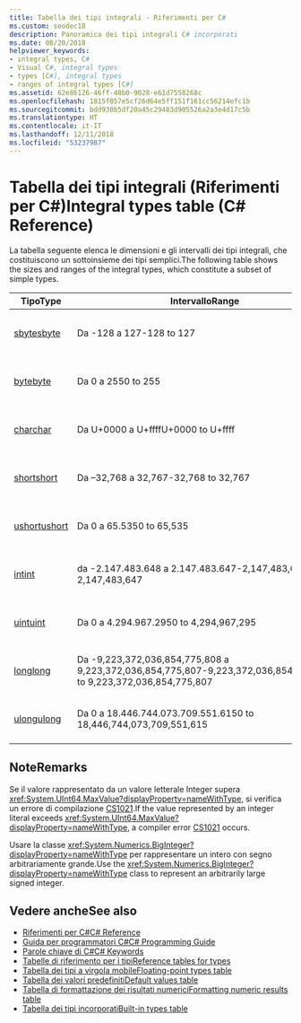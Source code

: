```yaml
---
title: Tabella dei tipi integrali - Riferimenti per C#
ms.custom: seodec18
description: Panoramica dei tipi integrali C# incorporati
ms.date: 08/20/2018
helpviewer_keywords:
- integral types, C#
- Visual C#, integral types
- types [C#], integral types
- ranges of integral types [C#]
ms.assetid: 62e86126-46ff-40b0-9028-e61d7558268c
ms.openlocfilehash: 1815f057e5cf26d64e5ff151f161cc56214efc1b
ms.sourcegitcommit: bdd930b5df20a45c29483d905526a2a3e4d17c5b
ms.translationtype: HT
ms.contentlocale: it-IT
ms.lasthandoff: 12/11/2018
ms.locfileid: "53237987"
---
```

# <a name="integral-types-table-c-reference"></a><span data-ttu-id="26aa1-103">Tabella dei tipi integrali (Riferimenti per C#)</span><span class="sxs-lookup"><span data-stu-id="26aa1-103">Integral types table (C# Reference)</span></span>

<span data-ttu-id="26aa1-104">La tabella seguente elenca le dimensioni e gli intervalli dei tipi integrali, che costituiscono un sottoinsieme dei tipi semplici.</span><span class="sxs-lookup"><span data-stu-id="26aa1-104">The following table shows the sizes and ranges of the integral types, which constitute a subset of simple types.</span></span>  
  
|<span data-ttu-id="26aa1-105">Tipo</span><span class="sxs-lookup"><span data-stu-id="26aa1-105">Type</span></span>|<span data-ttu-id="26aa1-106">Intervallo</span><span class="sxs-lookup"><span data-stu-id="26aa1-106">Range</span></span>|<span data-ttu-id="26aa1-107">Dimensione</span><span class="sxs-lookup"><span data-stu-id="26aa1-107">Size</span></span>|  
|----------|-----------|----------|  
|[<span data-ttu-id="26aa1-108">sbyte</span><span class="sxs-lookup"><span data-stu-id="26aa1-108">sbyte</span></span>](sbyte.md)|<span data-ttu-id="26aa1-109">Da -128 a 127</span><span class="sxs-lookup"><span data-stu-id="26aa1-109">-128 to 127</span></span>|<span data-ttu-id="26aa1-110">Valore intero con segno a 8 bit</span><span class="sxs-lookup"><span data-stu-id="26aa1-110">Signed 8-bit integer</span></span>|  
|[<span data-ttu-id="26aa1-111">byte</span><span class="sxs-lookup"><span data-stu-id="26aa1-111">byte</span></span>](byte.md)|<span data-ttu-id="26aa1-112">Da 0 a 255</span><span class="sxs-lookup"><span data-stu-id="26aa1-112">0 to 255</span></span>|<span data-ttu-id="26aa1-113">Intero senza segno a 8 bit</span><span class="sxs-lookup"><span data-stu-id="26aa1-113">Unsigned 8-bit integer</span></span>|  
|[<span data-ttu-id="26aa1-114">char</span><span class="sxs-lookup"><span data-stu-id="26aa1-114">char</span></span>](char.md)|<span data-ttu-id="26aa1-115">Da U+0000 a U+ffff</span><span class="sxs-lookup"><span data-stu-id="26aa1-115">U+0000 to U+ffff</span></span>|<span data-ttu-id="26aa1-116">Carattere Unicode a 16 bit</span><span class="sxs-lookup"><span data-stu-id="26aa1-116">Unicode 16-bit character</span></span>|  
|[<span data-ttu-id="26aa1-117">short</span><span class="sxs-lookup"><span data-stu-id="26aa1-117">short</span></span>](short.md)|<span data-ttu-id="26aa1-118">Da –32,768 a 32,767</span><span class="sxs-lookup"><span data-stu-id="26aa1-118">-32,768 to 32,767</span></span>|<span data-ttu-id="26aa1-119">Valore intero a 16 bit con segno</span><span class="sxs-lookup"><span data-stu-id="26aa1-119">Signed 16-bit integer</span></span>|  
|[<span data-ttu-id="26aa1-120">ushort</span><span class="sxs-lookup"><span data-stu-id="26aa1-120">ushort</span></span>](ushort.md)|<span data-ttu-id="26aa1-121">Da 0 a 65.535</span><span class="sxs-lookup"><span data-stu-id="26aa1-121">0 to 65,535</span></span>|<span data-ttu-id="26aa1-122">Intero senza segno a 16 bit</span><span class="sxs-lookup"><span data-stu-id="26aa1-122">Unsigned 16-bit integer</span></span>|  
|[<span data-ttu-id="26aa1-123">int</span><span class="sxs-lookup"><span data-stu-id="26aa1-123">int</span></span>](int.md)|<span data-ttu-id="26aa1-124">da -2.147.483.648 a 2.147.483.647</span><span class="sxs-lookup"><span data-stu-id="26aa1-124">-2,147,483,648 to 2,147,483,647</span></span>|<span data-ttu-id="26aa1-125">Valore intero a 32 bit con segno</span><span class="sxs-lookup"><span data-stu-id="26aa1-125">Signed 32-bit integer</span></span>|  
|[<span data-ttu-id="26aa1-126">uint</span><span class="sxs-lookup"><span data-stu-id="26aa1-126">uint</span></span>](uint.md)|<span data-ttu-id="26aa1-127">Da 0 a 4.294.967.295</span><span class="sxs-lookup"><span data-stu-id="26aa1-127">0 to 4,294,967,295</span></span>|<span data-ttu-id="26aa1-128">Intero senza segno a 32 bit</span><span class="sxs-lookup"><span data-stu-id="26aa1-128">Unsigned 32-bit integer</span></span>|  
|[<span data-ttu-id="26aa1-129">long</span><span class="sxs-lookup"><span data-stu-id="26aa1-129">long</span></span>](long.md)|<span data-ttu-id="26aa1-130">Da -9,223,372,036,854,775,808 a 9,223,372,036,854,775,807</span><span class="sxs-lookup"><span data-stu-id="26aa1-130">-9,223,372,036,854,775,808 to 9,223,372,036,854,775,807</span></span>|<span data-ttu-id="26aa1-131">Numero intero con segno a 64 bit</span><span class="sxs-lookup"><span data-stu-id="26aa1-131">Signed 64-bit integer</span></span>|  
|[<span data-ttu-id="26aa1-132">ulong</span><span class="sxs-lookup"><span data-stu-id="26aa1-132">ulong</span></span>](ulong.md)|<span data-ttu-id="26aa1-133">Da 0 a 18.446.744.073.709.551.615</span><span class="sxs-lookup"><span data-stu-id="26aa1-133">0 to 18,446,744,073,709,551,615</span></span>|<span data-ttu-id="26aa1-134">Intero senza segno a 64 bit</span><span class="sxs-lookup"><span data-stu-id="26aa1-134">Unsigned 64-bit integer</span></span>|  

## <a name="remarks"></a><span data-ttu-id="26aa1-135">Note</span><span class="sxs-lookup"><span data-stu-id="26aa1-135">Remarks</span></span>
  
<span data-ttu-id="26aa1-136">Se il valore rappresentato da un valore letterale Integer supera <xref:System.UInt64.MaxValue?displayProperty=nameWithType>, si verifica un errore di compilazione [CS1021](../../misc/cs1021.md).</span><span class="sxs-lookup"><span data-stu-id="26aa1-136">If the value represented by an integer literal exceeds <xref:System.UInt64.MaxValue?displayProperty=nameWithType>, a compiler error [CS1021](../../misc/cs1021.md) occurs.</span></span>

<span data-ttu-id="26aa1-137">Usare la classe <xref:System.Numerics.BigInteger?displayProperty=nameWithType> per rappresentare un intero con segno arbitrariamente grande.</span><span class="sxs-lookup"><span data-stu-id="26aa1-137">Use the <xref:System.Numerics.BigInteger?displayProperty=nameWithType> class to represent an arbitrarily large signed integer.</span></span>
  
## <a name="see-also"></a><span data-ttu-id="26aa1-138">Vedere anche</span><span class="sxs-lookup"><span data-stu-id="26aa1-138">See also</span></span>

- [<span data-ttu-id="26aa1-139">Riferimenti per C#</span><span class="sxs-lookup"><span data-stu-id="26aa1-139">C# Reference</span></span>](../index.md)
- [<span data-ttu-id="26aa1-140">Guida per programmatori C#</span><span class="sxs-lookup"><span data-stu-id="26aa1-140">C# Programming Guide</span></span>](../../programming-guide/index.md)
- [<span data-ttu-id="26aa1-141">Parole chiave di C#</span><span class="sxs-lookup"><span data-stu-id="26aa1-141">C# Keywords</span></span>](index.md)
- [<span data-ttu-id="26aa1-142">Tabelle di riferimento per i tipi</span><span class="sxs-lookup"><span data-stu-id="26aa1-142">Reference tables for types</span></span>](reference-tables-for-types.md)
- [<span data-ttu-id="26aa1-143">Tabella dei tipi a virgola mobile</span><span class="sxs-lookup"><span data-stu-id="26aa1-143">Floating-point types table</span></span>](floating-point-types-table.md)
- [<span data-ttu-id="26aa1-144">Tabella dei valori predefiniti</span><span class="sxs-lookup"><span data-stu-id="26aa1-144">Default values table</span></span>](default-values-table.md)
- [<span data-ttu-id="26aa1-145">Tabella di formattazione dei risultati numerici</span><span class="sxs-lookup"><span data-stu-id="26aa1-145">Formatting numeric results table</span></span>](formatting-numeric-results-table.md)
- [<span data-ttu-id="26aa1-146">Tabella dei tipi incorporati</span><span class="sxs-lookup"><span data-stu-id="26aa1-146">Built-in types table</span></span>](built-in-types-table.md)
